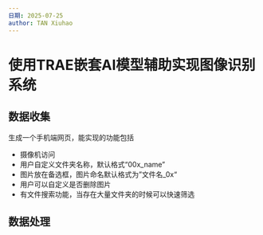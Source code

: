 ```yaml
---
日期: 2025-07-25
author: TAN Xiuhao
---
```

# 使用TRAE嵌套AI模型辅助实现图像识别系统
## 数据收集
生成一个手机端网页，能实现的功能包括
- 摄像机访问
- 用户自定义文件夹名称，默认格式“00x_name”
- 图片放在备选框，图片命名默认格式为”文件名_0x“
- 用户可以自定义是否删除图片
- 有文件搜索功能，当存在大量文件夹的时候可以快速筛选
## 数据处理